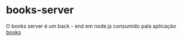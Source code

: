 # books-server

O books server é um back - end em node.js consumido pala aplicação <a href="https://github.com/Greisonboff/books">books</a>
